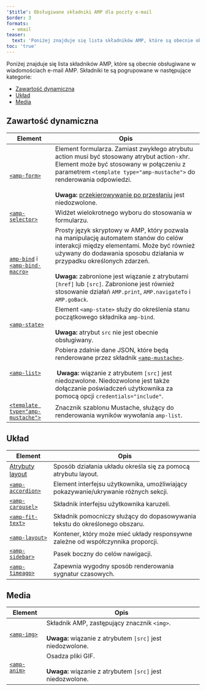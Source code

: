```yaml
---
'$title': Obsługiwane składniki AMP dla poczty e-mail
$order: 3
formats:
  - email
teaser:
  text: 'Poniżej znajduje się lista składników AMP, które są obecnie obsługiwane w wiadomościach e-mail AMP. Składniki te są pogrupowane w następujące kategorie:'
toc: 'true'
---
```


<!--
This file is imported from https://github.com/ampproject/amphtml/blob/main/docs/spec/email/amp-email-components.md.
Please do not change this file.
If you have found a bug or an issue please
have a look and request a pull request there.
-->

<!---
Copyright 2018 The AMP HTML Authors. All Rights Reserved.

Licensed under the Apache License, Version 2.0 (the "License");
you may not use this file except in compliance with the License.
You may obtain a copy of the License at

      http://www.apache.org/licenses/LICENSE-2.0

Unless required by applicable law or agreed to in writing, software
distributed under the License is distributed on an "AS-IS" BASIS,
WITHOUT WARRANTIES OR CONDITIONS OF ANY KIND, either express or implied.
See the License for the specific language governing permissions and
limitations under the License.
-->

Poniżej znajduje się lista składników AMP, które są obecnie obsługiwane w wiadomościach e-mail AMP. Składniki te są pogrupowane w następujące kategorie:

- [Zawartość dynamiczna](#dynamic-content)
- [Układ](#layout)
- [Media](#media)

## Zawartość dynamiczna <a name="dynamic-content"></a>

| Element                                                                                                                                                                       | Opis                                                                                                                                                                                                                                                                                                                                                                               |
| ----------------------------------------------------------------------------------------------------------------------------------------------------------------------------- | ---------------------------------------------------------------------------------------------------------------------------------------------------------------------------------------------------------------------------------------------------------------------------------------------------------------------------------------------------------------------------------- |
| [`<amp-form>`](https://amp.dev/documentation/components/amp-form)                                                                                                             | Element formularza. Zamiast zwykłego atrybutu action musi być stosowany atrybut action-xhr. Element może być stosowany w połączeniu z parametrem `<template type="amp-mustache">` do renderowania odpowiedzi. <br><br>**Uwaga:** [przekierowywanie po przesłaniu](https://amp.dev/documentation/components/amp-form/#redirecting-after-a-submission) jest niedozwolone.            |
| [`<amp-selector>`](https://amp.dev/documentation/components/amp-selector)                                                                                                     | Widżet wielokrotnego wyboru do stosowania w formularzu.                                                                                                                                                                                                                                                                                                                            |
| [`amp-bind`](https://amp.dev/documentation/components/amp-bind) i [`<amp-bind-macro>`](https://amp.dev/documentation/components/amp-bind#defining-macros-with-amp-bind-macro) | Prosty język skryptowy w AMP, który pozwala na manipulację automatem stanów do celów interakcji między elementami. Może być również używany do dodawania sposobu działania w przypadku określonych zdarzeń.<br><br>**Uwaga:** zabronione jest wiązanie z atrybutami `[href]` lub `[src]`. Zabronione jest również stosowanie działań `AMP.print`, `AMP.navigateTo` i `AMP.goBack`. |
| [`<amp-state>`](https://amp.dev/documentation/components/amp-bind#%3Camp-state%3E-specification)                                                                              | Element `<amp-state>` służy do określenia stanu początkowego składnika `amp-bind`.<br><br>**Uwaga:** atrybut `src` nie jest obecnie obsługiwany.                                                                                                                                                                                                                                   |
| [`<amp-list>`](https://amp.dev/documentation/components/amp-list)                                                                                                             | Pobiera zdalnie dane JSON, które będą renderowane przez składnik [`<amp-mustache>`](https://amp.dev/documentation/components/amp-mustache).<br><br>**&nbsp;Uwaga:** wiązanie z atrybutem `[src]` jest niedozwolone. Niedozwolone jest także dołączanie poświadczeń użytkownika za pomocą opcji `credentials="include"`.                                                            |
| [`<template type="amp-mustache">`](https://amp.dev/documentation/components/amp-mustache)                                                                                     | Znacznik szablonu Mustache, służący do renderowania wyników wywołania `amp-list`.                                                                                                                                                                                                                                                                                                  |

## Układ <a name="layout"></a>

| Element                                                                                                        | Opis                                                                                |
| -------------------------------------------------------------------------------------------------------------- | ----------------------------------------------------------------------------------- |
| [Atrybuty layout](https://amp.dev/documentation/guides-and-tutorials/learn/amp-html-layout/#layout-attributes) | Sposób działania układu określa się za pomocą atrybutu layout.                      |
| [`<amp-accordion>`](https://amp.dev/documentation/components/amp-accordion)                                    | Element interfejsu użytkownika, umożliwiający pokazywanie/ukrywanie różnych sekcji. |
| [`<amp-carousel>`](https://amp.dev/documentation/components/amp-carousel)                                      | Składnik interfejsu użytkownika karuzeli.                                           |
| [`<amp-fit-text>`](https://amp.dev/documentation/components/amp-fit-text)                                      | Składnik pomocniczy służący do dopasowywania tekstu do określonego obszaru.         |
| [`<amp-layout>`](https://amp.dev/documentation/components/amp-layout)                                          | Kontener, który może mieć układy responsywne zależne od współczynnika proporcji.    |
| [`<amp-sidebar>`](https://amp.dev/documentation/components/amp-sidebar)                                        | Pasek boczny do celów nawigacji.                                                    |
| [`<amp-timeago>`](https://amp.dev/documentation/components/amp-timeago)                                        | Zapewnia wygodny sposób renderowania sygnatur czasowych.                            |

## Media <a name="media"></a>

| Element                                                           | Opis                                                                                                          |
| ----------------------------------------------------------------- | ------------------------------------------------------------------------------------------------------------- |
| [`<amp-img>`](https://amp.dev/documentation/components/amp-img)   | Składnik AMP, zastępujący znacznik `<img>`.<br><br>**Uwaga:** wiązanie z atrybutem `[src]` jest niedozwolone. |
| [`<amp-anim>`](https://amp.dev/documentation/components/amp-anim) | Osadza pliki GIF.<br><br>**Uwaga:** wiązanie z atrybutem `[src]` jest niedozwolone.                           |
